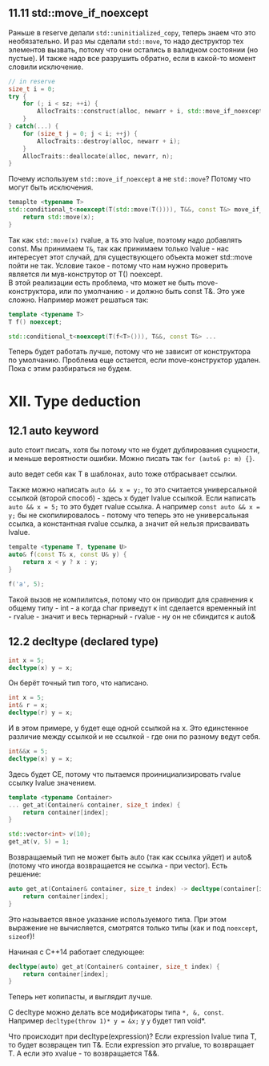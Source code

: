 ## 11.11 std::move_if_noexcept

Раньше в reserve делали `std::uninitialized_copy`, теперь знаем что это необязательно. И раз мы сделали `std::move`, то надо деструктор тех элементов вызвать, потому что они остались в валидном состоянии (но пустые). И также надо все разрушить обратно, если в какой-то момент словили исключение.

```cpp
// in reserve
size_t i = 0;
try {
    for (; i < sz; ++i) {
        AllocTraits::construct(alloc, newarr + i, std::move_if_noexcept(arr[i]));
    }
} catch(...) {
    for (size_t j = 0; j < i; ++j) {
        AllocTraits::destroy(alloc, newarr + i);
    }
    AllocTraits::deallocate(alloc, newarr, n);
}
```

Почему используем `std::move_if_noexcept` а не `std::move`? Потому что могут быть исключения.

```cpp
temaplte <typename T>
std::conditional_t<noexcept(T(std::move(T()))), T&&, const T&> move_if_noexcept(T& x) noexcept {
    return std::move(x);
}
```

Так как `std::move(x)` rvalue, a `T&` это lvalue, поэтому надо добавлять const. Мы принимаем `T&`, так как принимаем только lvalue - нас интересует этот случай, для существующего объекта может std::move пойти не так. Условие такое - потому что нам нужно проверить является ли мув-конструтор от T() noexcept.   
В этой реализации есть проблема, что может не быть move-конструктора, или по умолчанию - и должно быть const T&. Это уже сложно. Например может решаться так:

```cpp
template <typename T>
T f() noexcept;

std::conditional_t<noexcept(T(f<T>())), T&&, const T&> ...
```

Теперь будет работать лучше, потому что не зависит от конструктора по умолчанию. Проблема еще остается, если move-конструктор удален. Пока с этим разбираться не будем. 

# XII. Type deduction

## 12.1 auto keyword

auto стоит писать, хотя бы потому что не будет дублирования сущности, и меньше вероятности ошибки. Можно писать так `for (auto& p: m) {}`.  

auto ведет себя как T в шаблонах, auto тоже отбрасывает ссылки.

Также можно написать `auto && x = y;`, то это считается универсальной ссылкой (второй способ) - здесь x будет lvalue ссылкой. Если написать `auto && x = 5;` то это будет rvalue ссылка. А например `const auto && x = y;` бы не скопилировалось - потому что теперь это не универсальная ссылка, а константная rvalue ссылка, а значит ей нельзя присваивать lvalue.  


```cpp
tempalte <typename T, typename U>
auto& f(const T& x, const U& y) {
    return x < y ? x : y;
}

f('a', 5);
```

Такой вызов не компилитсья, потому что он приводит для сравнения к общему типу - int - а когда char приведут к int сделается временный int - rvalue - значит и весь тернарный - rvalue - ну он не сбиндится к auto&

## 12.2 decltype (declared type)

```cpp
int x = 5;
decltype(x) y = x;
```
Он берёт точный тип того, что написано.

```cpp
int x = 5;
int& r = x;
decltype(r) y = x;
```
И в этом примере, y будет еще одной ссылкой на x.  Это единстенное различие между ссылкой и не ссылкой - где они по разному ведут себя.

```cpp
int&&x = 5;
decltype(x) y = x;
```

Здесь будет СЕ, потому что пытаемся проинициализировать rvalue ссылку lvalue значением.  

```cpp
template <typename Container>
... get_at(Container& container, size_t index) { 
    return container[index];
}

std::vector<int> v(10);
get_at(v, 5) = 1;
```

Возвращаемый тип не может быть auto (так как ссылка уйдет) и auto& (потому что иногда возвращается не ссылка - при vector<bool>). Есть решение:

```cpp
auto get_at(Container& container, size_t index) -> decltype(container[index]) {
    return container[index];
}
```

Это называется явное указание используемого типа. При этом выражение не вычисляется, смотрятся только типы (как и под `noexcept`, `sizeof`)!

Начиная с C++14 работает следующее:

```cpp
decltype(auto) get_at(Container& container, size_t index) {
    return container[index];
}
```

Теперь нет копипасты, и выглядит лучше.

С decltype можно делать все модификаторы типа `*, &, const`.
Например `decltype(throw 1)* y = &x;` у `y` будет тип void*.

Что происходит при decltype(expression)? Если expression lvalue типа T, то будет возвращен тип T&. Если expression это prvalue, то возвращает T. А если это xvalue - то возвращается T&&. 
